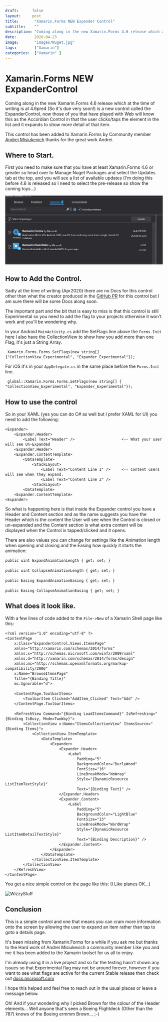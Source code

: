 ```yaml
---
draft:      false
layout:     post
title:       "Xamarin.Forms NEW Expander Control"
subtitle:    ""
description: "Coming along in the new Xamarin.Forms 4.6 release which at the time of writing is at 4.6pre4 (So it's due very soon!) is a new control called the ExpanderControl"
date:        2020-04-23
image:       "images/Nuget.jpg"
tags:        ["Xamarin"]
categories:  ["Xamarin" ]
---
```


# Xamarin.Forms NEW ExpanderControl

Coming along in the new Xamarin.Forms 4.6 release which at the time of writing is at 4.6pre4 (So it's due very soon!) is a new control called the ExpanderControl, now those of you that have played with Web will know this as the Accordian Control in that the user clicks/taps the element in the list and it expands to show more detail of that item.

This control has been added to Xamarin.Forms by Community member [Andrei Misiukevich](https://github.com/AndreiMisiukevich) thanks for the great work Andrei.

## Where to Start.

First you need to make sure that you have at least Xamarin.Forms 4.6 or greater so head over to Manage Nuget Packages and select the Updates tab at the top, and you will see a list of available updates (I'm doing this before 4.6 is released so I need to select the pre-release so show the coming toys...)

![Nuget](/images/Nuget.jpg)

## How to Add the Control.

Sadly at the time of writing (Apr2020) there are no Docs for this control other than what the creator produced in the [GitHub PR](https://github.com/xamarin/Xamarin.Forms/pull/9044) for this control but I am sure there will be some Docs along soon.

The important part and the bit that is easy to miss is that this control is still Experimental so you need to add the flag to your projects otherwise it won't work and you'll be wondering why.

In your Android `MainActivity.cs` add the SetFlags line above the `Forms.Init` here I also have the CollectionView to show how you add more than one Flag, it's just a String Array.


     Xamarin.Forms.Forms.SetFlags(new string[] {"CollectionView_Experimental", "Expander_Experimental"});

For iOS it's in your `AppDelegate.cs` in the same place before the `Forms.Init` line.

     global::Xamarin.Forms.Forms.SetFlags(new string[] { "CollectionView_Experimental", "Expander_Experimental"});


## How to use the control

So in your XAML (yes you can do C# as well but I prefer XAML for UI) you need to add the following:

    <Expander>
        <Expander.Header>
            <Label Text="Header" />                     <-- What your user will see Un-Expanded
        <Expander.Header>
        <Expander.ContentTemplate>
            <DataTemplate>
                <StackLayout>
                    <Label Text="Content Line 1" />     <-- Content users will see when they expand.
                    <Label Text="Content Line 2" />
                <StackLayout>
            <DataTemplate>
        <Expander.ContentTemplate>
    <Expander>

So what is happening here is that inside the Expander control you have a Header and Content section and as the name suggests you have the Header which is the content the User will see when the Control is closed or un-expanded and the Content section is what extra content will be displayed when the Control is tapped/clicked and it opens.

There are also values you can change for settings like the Animation length when opening and closing and the Easing how quickly it starts the animation:

    public uint ExpandAnimationLength { get; set; }

    public uint CollapseAnimationLength { get; set; }

    public Easing ExpandAnimationEasing { get; set; }

    public Easing CollapseAnimationEasing { get; set; }

## What does it look like.

With a few lines of code added to the `File->New` of a Xamarin Shell page like this:

    <?xml version="1.0" encoding="utf-8" ?>
    <ContentPage
        x:Class="ExpanderControl.Views.ItemsPage"
        xmlns="http://xamarin.com/schemas/2014/forms"
        xmlns:x="http://schemas.microsoft.com/winfx/2009/xaml"
        xmlns:d="http://xamarin.com/schemas/2014/forms/design"
        xmlns:mc="http://schemas.openxmlformats.org/markup-compatibility/2006"
        x:Name="BrowseItemsPage"
        Title="{Binding Title}"
        mc:Ignorable="d">
    
        <ContentPage.ToolbarItems>
            <ToolbarItem Clicked="AddItem_Clicked" Text="Add" />
        </ContentPage.ToolbarItems>
    
        <RefreshView Command="{Binding LoadItemsCommand}" IsRefreshing="{Binding IsBusy, Mode=TwoWay}">
            <CollectionView x:Name="ItemsCollectionView" ItemsSource="{Binding Items}">
                <CollectionView.ItemTemplate>
                    <DataTemplate>
                        <Expander>
                            <Expander.Header>
                                <Label
                                    Padding="5"
                                    BackgroundColor="BurlyWood"
                                    FontSize="16"
                                    LineBreakMode="NoWrap"
                                    Style="{DynamicResource ListItemTextStyle}"
                                    Text="{Binding Text}" />
                            </Expander.Header>
                            <Expander.Content>
                                <Label
                                    Padding="5"
                                    BackgroundColor="LightBlue"
                                    FontSize="13"
                                    LineBreakMode="WordWrap"
                                    Style="{DynamicResource ListItemDetailTextStyle}"
                                    Text="{Binding Description}" />
                            </Expander.Content>
                        </Expander>
                    </DataTemplate>
                </CollectionView.ItemTemplate>
            </CollectionView>
        </RefreshView>
    </ContentPage>

You get a nice simple control on the page like this: (I Like planes OK...)

![WizzyStuff](/images/DroidSample.gif)

## Conclusion

This is a simple control and one that means you can cram more information onto the screen by allowing the user to expand an item rather than tap to goto a details page.

It's been missing from Xamarin.Forms for a while if you ask me but thanks to the Hard work of Andrei Misiukevich a community member Like you and me it has been added to the Xamarin toolset for us all to enjoy.

I'm already using it in a live project and so far the testing hasn't shown any issues so that Experimental flag may not be around forever, however if you want to see what flags are active for the current Stable release then check out [docs.microsoft.com](https://docs.microsoft.com/xamarin/xamarin-forms/internals/experimental-flags?WT.mc_id=DOP-MVP-5003764)

I hope this helped and feel free to reach out in the usual places or leave a message below.

Oh! And if your wondering why I picked Brown for the colour of the Header elements... Well anyone that's seen a Boeing Flightdeck (Other than the 787) knows of the Boeing ermmm Brown... ;-)
